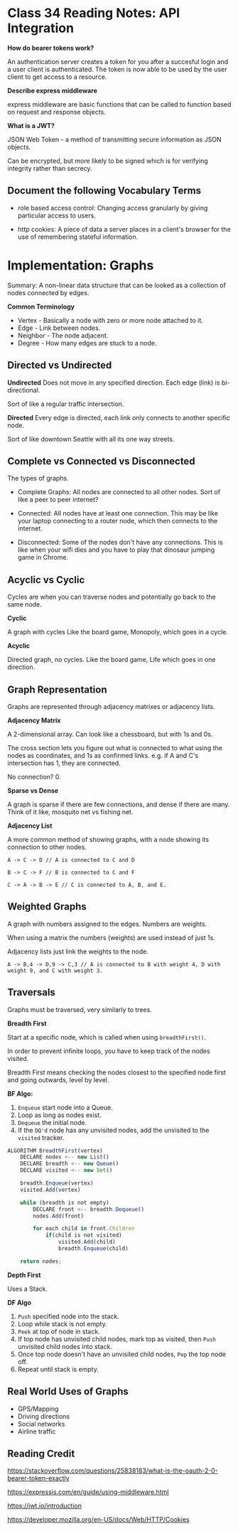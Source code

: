 # Class 34 Reading Notes: API Integration

**How do bearer tokens work?**

An authentication server creates a token for you after a succesful login and a user client is authenticated. The token is now able to be used by the user client to get access to a resource.

**Describe express middleware**

express middleware are basic functions that can be called to function based on request and response objects.

**What is a JWT?**

JSON Web Token - a method of transmitting secure information as JSON objects.

Can be encrypted, but more likely to be signed which is for verifying integrity rather than secrecy.

## Document the following Vocabulary Terms

- role based access control: Changing access granularly by giving particular access to users.

- http cookies: A piece of data a server places in a client's browser for the use of remembering stateful information.

# Implementation: Graphs

Summary: A non-linear data structure that can be looked as a collection of nodes connected by edges.

**Common Terminology**

- Vertex - Basically a node with zero or more node attached to it.
- Edge - Link between nodes.
- Neighbor - The node adjacent.
- Degree - How many edges are stuck to a node.

## Directed vs Undirected

**Undirected** Does not move in any specified direction. Each edge (link) is bi-directional.

Sort of like a regular traffic intersection.

**Directed** Every edge is directed, each link only connects to another specific node.

Sort of like downtown Seattle with all its one way streets.

## Complete vs Connected vs Disconnected

The types of graphs.

- Complete Graphs: All nodes are connected to all other nodes. Sort of like a peer to peer internet?

- Connected: All nodes have at least one connection. This may be like your laptop connecting to a router node, which then connects to the internet.

- Disconnected: Some of the nodes don't have any connections. This is like when your wifi dies and you have to play that dinosaur jumping game in Chrome.

## Acyclic vs Cyclic

Cycles are when you can traverse nodes and potentially go back to the same node. 

**Cyclic** 

A graph with cycles Like the board game, Monopoly, which goes in a cycle.

**Acyclic**

Directed graph, no cycles. Like the board game, Life which goes in one direction.


## Graph Representation

Graphs are represented through adjacency matrixes or adjacency lists.

**Adjacency Matrix**

A 2-dimensional array. Can look like a chessboard, but with 1s and 0s.

The cross section lets you figure out what is connected to what using the nodes as coordinates, and 1s as confirmed links. e.g. if A and C's intersection has 1, they are connected.

No connection? 0.

**Sparse vs Dense**

A graph is sparse if there are few connections, and dense if there are many. Think of it like, mosquito net vs fishing net.

**Adjacency List**

A more common method of showing graphs, with a node showing its connection to other nodes.

```
A -> C -> D // A is connected to C and D

B -> C -> F // B is connected to C and F

C -> A -> B -> E // C is connected to A, B, and E.

```

## Weighted Graphs

A graph with numbers assigned to the edges. Numbers are weights.

When using a matrix the numbers (weights) are used instead of just 1s.

Adjacency lists just link the weights to the node.

```
A -> B,4 -> D,9 -> C,3 // A is connected to B with weight 4, D with weight 9, and C with weight 3.
```

## Traversals

Graphs must be traversed, very similarly to trees.

**Breadth First**

Start at a specific node, which is called when using ``breadthFirst()``.

In order to prevent infinite loops, you have to keep track of the nodes visited.

Breadth First means checking the nodes closest to the specified node first and going outwards, level by level.

**BF Algo:**

1. `Enqueue` start node into a Queue.
2. Loop as long as nodes exist.
3. `Dequeue` the initial node.
4. If the `DQ'd` node has any unvisited nodes, add the unvisited to the `visited` tracker.


```js
ALGORITHM BreadthFirst(vertex)
    DECLARE nodes <-- new List()
    DECLARE breadth <-- new Queue()
    DECLARE visited <-- new Set()

    breadth.Enqueue(vertex)
    visited.Add(vertex)

    while (breadth is not empty)
        DECLARE front <-- breadth.Dequeue()
        nodes.Add(front)

        for each child in front.Children
            if(child is not visited)
                visited.Add(child)
                breadth.Enqueue(child)   

    return nodes;
```

**Depth First**

Uses a Stack.

**DF Algo**

1. `Push` specified node into the stack.
2. Loop while stack is not empty.
3. `Peek` at top of node in stack.
4. If top node has unvisited child nodes, mark top as visited, then `Push` unvisited child nodes into stack.
5. Once top node doesn't have an unvisited child nodes, `Pop` the top node off.
6. Repeat until stack is empty.

## Real World Uses of Graphs

- GPS/Mapping
- Driving directions
- Social networks
- Airline traffic




## Reading Credit

https://stackoverflow.com/questions/25838183/what-is-the-oauth-2-0-bearer-token-exactly

https://expressjs.com/en/guide/using-middleware.html

https://jwt.io/introduction

https://developer.mozilla.org/en-US/docs/Web/HTTP/Cookies
